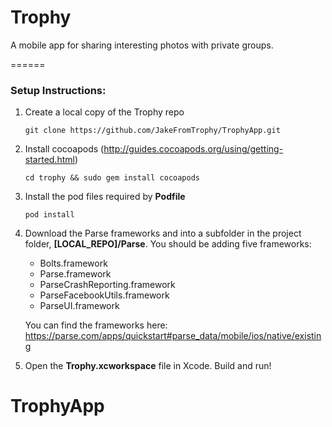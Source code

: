 Trophy
======

A mobile app for sharing interesting photos with private groups.

======
### Setup Instructions:

1. Create a local copy of the Trophy repo
   ```
   git clone https://github.com/JakeFromTrophy/TrophyApp.git
   ```

2. Install cocoapods (http://guides.cocoapods.org/using/getting-started.html)
   ```
   cd trophy && sudo gem install cocoapods
   ```

3. Install the pod files required by **Podfile**
   ```
   pod install
   ```

4. Download the Parse frameworks and into a subfolder in the project folder, **[LOCAL_REPO]/Parse**. You should be adding five frameworks:
   - Bolts.framework
   - Parse.framework
   - ParseCrashReporting.framework
   - ParseFacebookUtils.framework
   - ParseUI.framework
   
   You can find the frameworks here: https://parse.com/apps/quickstart#parse_data/mobile/ios/native/existing

5. Open the **Trophy.xcworkspace** file in Xcode. Build and run!
# TrophyApp
